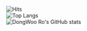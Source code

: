 ![Hits](https://hits.seeyoufarm.com/api/count/incr/badge.svg?url=https%3A%2F%2Fgithub.com%2Fdwro0121&count_bg=%237CD963&title_bg=%23606060&icon=&icon_color=%23D2C1C1&title=Profile+Views&edge_flat=false)  
![Top Langs](https://github-readme-stats.vercel.app/api/top-langs/?username=dwro0121&layout=compact&theme=dracula&hide=contribs,issues)  
![DongWoo Ro's GitHub stats](https://github-readme-stats.vercel.app/api?username=dwro0121&show_icons=true&theme=dracula)

